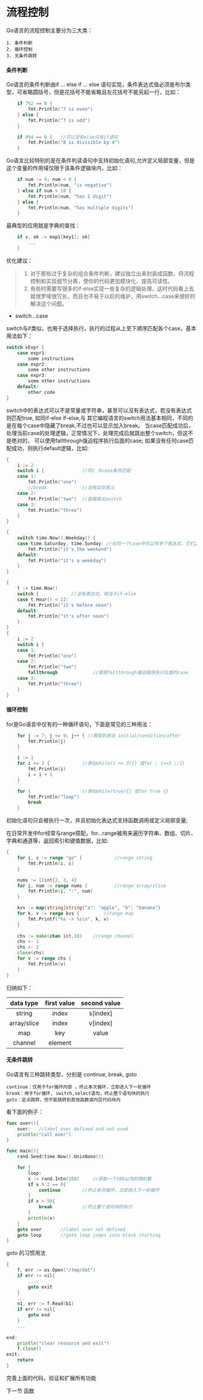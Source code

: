 # 流程控制

Go语言的流程控制主要分为三大类：

```text
1. 条件判断
2. 循环控制
3. 无条件跳转
```

#### 条件判断
Go语言的条件判断由if ... else if ... else 语句实现，条件表达式值必须是布尔类型，可省略圆括号，但是花括号不能省略且左花括号不能另起一行，比如：

```go
    if 7%2 == 0 {
        fmt.Println("7 is even")
    } else {
        fmt.Println("7 is odd")
    }

    if 8%4 == 0 {   //可以没有else只有if语句
        fmt.Println("8 is divisible by 4")
    }
```
Go语言比较特别的是在条件判读语句中支持初始化语句,允许定义局部变量，但是这个变量的作用域仅限于该条件逻辑块内，比如：

```go
    if num := 9; num < 0 {
        fmt.Println(num, "is negative")
    } else if num < 10 {
        fmt.Println(num, "has 1 digit")
    } else {
        fmt.Println(num, "has multiple digits")
    }
```
最典型的应用就是字典的查找：

```go
    if v, ok := map1[key1]; ok{
        ...
    }
```
优化建议： 
> 1. 对于那些过于复杂的组合条件判断，建议独立出来封装成函数，将流程控制和实现细节分离，使你的代码更加模块化，提高可读性。
> 2. 有些时需要写很多的if-else实现一些复杂的逻辑处理，这时代码看上去就很罗嗦很冗长，而且也不易于以后的维护，用switch...case来很好的解决这个问题。

- switch...case

switch与if类似，也用于选择执行，执行的过程从上至下顺序匹配各个case，基本用法如下：

```go
switch sExpr {
    case expr1:
        some instructions
    case expr2:
        some other instructions
    case expr3:
        some other instructions
    default:
        other code
}
```
switch中的表达式可以不是常量或字符串，甚至可以沒有表达式，若没有表达式则匹配true, 如同if-else if-else,与
其它编程语言的switch用法基本相同，不同的是在每个case中隐藏了break,不过也可以显示加入break。
当case匹配成功后，处理当前case的处理逻辑，正常情况下，处理完成后就跳出整个switch，但这不是绝对的，
可以使用fallthrough强迫程序执行后面的case; 如果没有任何case匹配成功，则执行default逻辑，比如:

```go
{
    i := 2
    switch i {              //将i 与case条件匹配
    case 1:
        fmt.Println("one")
        //break             //没有实际意义
    case 2:
        fmt.Println("two")  //直接跳出switch
    case 3:
        fmt.Println("three")
    }
}                           

{
    switch time.Now().Weekday() {
    case time.Saturday, time.Sunday: //在同一个case中可以写多个表达式，它们之间是逻辑或的关系
        fmt.Println("it's the weekend")
    default:
        fmt.Println("it's a weekday")
    }
}                           

{
    t := time.Now()
    switch {            //没有表达式，相当于if-else
    case t.Hour() < 12:
        fmt.Println("it's before noon")
    default:
        fmt.Println("it's after noon")
    }
}
{
    i := 2
    switch i {
    case 1:
        fmt.Println("one")
    case 2:
        fmt.Println("two")                                                                                                                                                                                         
        fallthrough             //使用fallthrough强迫程序执行后面的case
    case 3:
        fmt.Println("three")
    }
}
```

#### 循环控制
for是Go语言中仅有的一种循环语句，下面是常见的三种用法：

```go
    for j := 7; j <= 9; j++ { //典型的用法 initial/condition/after
        fmt.Println(j)
    }

    i := 1
    for i <= 3 {            //类似while(i <= 3){} 或for ; i<=3 ;;{}
        fmt.Println(i)
        i = i + 1
    }

    for {                   //类似while(true){} 或for true {}
        fmt.Println("loop")
        break
    }
```
初始化语句只会被执行一次，并且初始化表达式支持函数调用或定义局部变量;

在日常开发中for经常与range搭配，for...range被用来遍历字符串、数组、切片、字典和通道等，返回索引和键值数据，比如:

```go
{
    for i, c := range "go" {            //range string
        fmt.Println(i, c)
    }

    nums := []int{2, 3, 4}
    for i, num := range nums {          //range array/slice
        fmt.Println(i, ":", num)
    }

    kvs := map[string]string{"a": "apple", "b": "banana"}
    for k, v := range kvs {         //range map
        fmt.Printf("%s -> %s\n", k, v)
    }
    
    chs := make(chan int,10)    //range channel
    chs <- 1
    chs <- 2
    close(chs)                                                                                                                                                                                                     
    for v := range chs {
        fmt.Println(v)
    }
}
```
归纳如下：

|data type|first value|second value|
| :---: |:---:|:---:|
|string|index|s[index]|
|array/slice|index|v[index]|
|map|key|value|
|channel|element||

#### 无条件跳转
Go语言有三种跳转类型，分别是 continue, break, goto

```text
continue：仅用于for循环内部 ，终止本次循环，立即进入下一轮循环
break：用于for循环, switch,select语句，终止整个语句块的执行
goto：定点跳转，但不能跳转到其他函数或内层代码块内
```
看下面的例子：

```go
func over(){
    over:   //label over defined and not used
    println("call over")
}

func main(){
    rand.Seed(time.Now().UnixNano())

    for {
        loop:
        x := rand.Intn(100)     //获取一个100以内的随机数
        if x % 2 == 0{
            continue        //终止本次循环，立即进入下一轮循环
        }
        if x > 50{
            break           //终止整个语句块的执行
        }
        println(x)
    }
    goto over       //label over not defined
    goto loop       //goto loop jumps into block starting
}
```
goto 的习惯用法

```go
{
    f, err := os.Open("/tmp/dat")
    if err != nil{
        ....
        goto exit
    }
    ...
    n1, err := f.Read(b1)
    if err != nil{
        goto end
    }
    ...
                                                                                                                                                                                                                   
end:
    println("clear resource and exit")
    f.close()
exit:
    return
}
```

完善上面的代码，验证和扩展所有功能

下一节 函数
